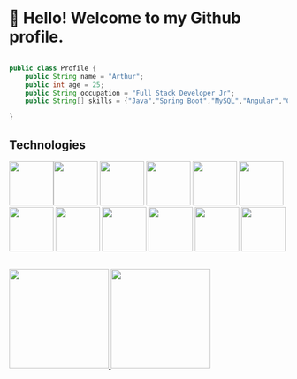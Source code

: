 # 👋 Hello! Welcome to my Github profile.

```java

public class Profile {
    public String name = "Arthur";
    public int age = 25;
    public String occupation = "Full Stack Developer Jr";
    public String[] skills = {"Java","Spring Boot","MySQL","Angular","C#","HTML5","CSS3","Docker"};

}
```
## Technologies

  <img src="https://cdn.jsdelivr.net/gh/devicons/devicon@latest/icons/java/java-original-wordmark.svg" width="80" height="80" style="display:inline" /><img src="https://cdn.jsdelivr.net/gh/devicons/devicon@latest/icons/mysql/mysql-original-wordmark.svg" width="80" height="80" style="display:inline"/> <img src="https://cdn.jsdelivr.net/gh/devicons/devicon@latest/icons/git/git-plain.svg" width="80" heigth="80" /> <img src="https://cdn.jsdelivr.net/gh/devicons/devicon@latest/icons/spring/spring-original-wordmark.svg" width="80" heigth="80"/> <img src="https://cdn.jsdelivr.net/gh/devicons/devicon@latest/icons/angular/angular-original.svg"  width="80" heigth="80"/> <img src="https://cdn.jsdelivr.net/gh/devicons/devicon@latest/icons/docker/docker-plain-wordmark.svg"  width="80" heigth="80"/> <img src="https://cdn.jsdelivr.net/gh/devicons/devicon@latest/icons/csharp/csharp-original.svg"  width="80" heigth="80"/> <img src="https://cdn.jsdelivr.net/gh/devicons/devicon@latest/icons/html5/html5-original.svg" width="80" heigth="80" /> <img src="https://cdn.jsdelivr.net/gh/devicons/devicon@latest/icons/css3/css3-original-wordmark.svg"  width="80" heigth="80" /> <img src="https://cdn.jsdelivr.net/gh/devicons/devicon@latest/icons/bootstrap/bootstrap-original-wordmark.svg"  width="80" heigth="80" /> <img src="https://cdn.jsdelivr.net/gh/devicons/devicon@latest/icons/javascript/javascript-original.svg" width="80" heigth="80" /> <img src="https://cdn.jsdelivr.net/gh/devicons/devicon@latest/icons/typescript/typescript-original.svg"  width="80" heigth="80" /> 
##

<div>
<a href="https://github.com/ArthSant">
<img loading="lazy" height="180em" src="https://github-readme-stats.vercel.app/api/top-langs/?username=ArthSant&layout=compact&langs_count=7&theme=dracula"/>
<img loading="lazy" height="180em" src="https://github-readme-stats.vercel.app/api?username=ArthSant&show_icons=true&theme=dracula&include_all_commits=true&count_private=true"/>
</div>

                  
